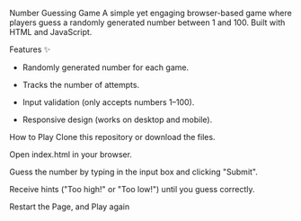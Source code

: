 Number Guessing Game 
A simple yet engaging browser-based game where players guess a randomly generated number between 1 and 100. Built with HTML and JavaScript.

Features ✨
* Randomly generated number for each game.

* Tracks the number of attempts.

* Input validation (only accepts numbers 1–100).

* Responsive design (works on desktop and mobile).

How to Play 
Clone this repository or download the files.

Open index.html in your browser.

Guess the number by typing in the input box and clicking "Submit".

Receive hints ("Too high!" or "Too low!") until you guess correctly.

Restart the Page, and Play again
